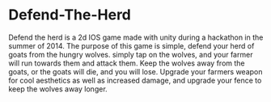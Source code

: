 Defend-The-Herd
===============

Defend the herd is a 2d IOS game made with unity during a hackathon in the summer of 2014. The purpose of this game is simple, defend your herd of goats from the hungry wolves. simply tap on the wolves, and your farmer will run towards them and attack them. Keep the wolves away from the goats, or the goats will die, and you will lose. Upgrade your farmers weapon for cool aesthetics as well as increased damage, and upgrade your fence to keep the wolves away longer. 
